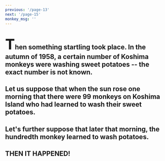 ```yaml
---
previous: '/page-13'
next: '/page-15'
monkey_msg: ''
---
```


## <span style="font-size:47px;">T</span>hen something startling took place. In the autumn of 1958, a certain number of Koshima monkeys were washing sweet potatoes -- the exact number is not known.

## Let us suppose that when the sun rose one morning that there were 99 monkeys on Koshima Island who had learned to wash their sweet potatoes.

## Let's further suppose that later that morning, the hundredth monkey learned to wash potatoes.

## THEN IT HAPPENED!
